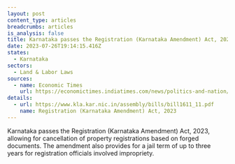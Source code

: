 ```yaml
---
layout: post
content_type: articles
breadcrumbs: articles
is_analysis: false
title: Karnataka passes the Registration (Karnataka Amendment) Act, 2023
date: 2023-07-26T19:14:15.416Z
states:
  - Karnataka
sectors:
  - Land & Labor Laws
sources:
  - name: Economic Times
    url: https://economictimes.indiatimes.com/news/politics-and-nation/karnataka-assembly-passes-bill-to-cancel-property-registration-made-with-forged-documents/articleshow/101957395.cms
details:
  - url: https://www.kla.kar.nic.in/assembly/bills/bill1611_11.pdf
    name: Registration (Karnataka Amendment) Act, 2023
---
```

Karnataka passes the Registration (Karnataka Amendment) Act, 2023, allowing for cancellation of property registrations based on forged documents. The amendment also provides for a jail term of up to three years for registration officials involved impropriety.